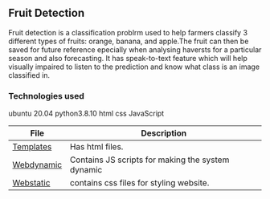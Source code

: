 ## Fruit Detection

Fruit detection is a classification problrm used to help farmers classify 3 different types of fruits: orange, banana, and apple.The fruit can then be saved for future reference epecially when analysing haversts for a particular season and also forecasting.
It has speak-to-text feature which will help visually impaired to listen to the prediction and know what class is an image classified in.


### Technologies used
ubuntu 20.04
python3.8.10
html
css
JavaScript

|   **File**   |   **Description**   |
| -------------- | --------------------- |
|[Templates](./templates/) | Has html files.
|[Webdynamic](./webdynamic/) | Contains JS scripts for making the system dynamic
|[Webstatic](./webstatic/) | contains css files for styling website.
